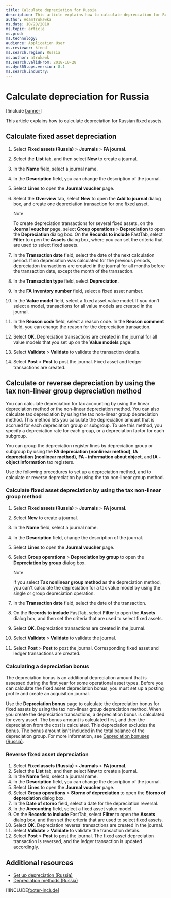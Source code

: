 ```yaml
---
title: Calculate depreciation for Russia
description: This article explains how to calculate depreciation for Russian fixed assets.
author: AdamTrukawka
ms.date: 10/28/2018
ms.topic: article
ms.prod: 
ms.technology: 
audience: Application User
ms.reviewer: kfend
ms.search.region: Russia
ms.author: atrukawk
ms.search.validFrom: 2018-10-28
ms.dyn365.ops.version: 8.1
ms.search.industry: 
---
```

# Calculate depreciation for Russia

[!include [banner](../../includes/banner.md)]

This article explains how to calculate depreciation for Russian fixed assets.

## Calculate fixed asset depreciation

1. Select **Fixed assets (Russia)** \> **Journals** \> **FA journal**.
2. Select the **List** tab, and then select **New** to create a journal.
3. In the **Name** field, select a journal name.
4. In the **Description** field, you can change the description of the journal.
5. Select **Lines** to open the **Journal voucher** page.
6. Select the **Overview** tab, select **New** to open the **Add to journal** dialog box, and create one depreciation transaction for one fixed asset.

    > [!NOTE]
    > To create depreciation transactions for several fixed assets, on the **Journal voucher** page, select **Group operations** \> **Depreciation** to open the **Depreciation** dialog box. On the **Records to include** FastTab, select **Filter** to open the **Assets** dialog box, where you can set the criteria that are used to select fixed assets.

7. In the **Transaction date** field, select the date of the next calculation period. If no depreciation was calculated for the previous periods, depreciation transactions are created in the journal for all months before the transaction date, except the month of the transaction.
8. In the **Transaction type** field, select **Depreciation**.
9. In the **FA inventory number** field, select a fixed asset number.
10. In the **Value model** field, select a fixed asset value model. If you don't select a model, transactions for all value models are created in the journal.
11. In the **Reason code** field, select a reason code. In the **Reason comment** field, you can change the reason for the depreciation transaction.
13. Select **OK**. Depreciation transactions are created in the journal for all value models that you set up on the **Value models** page.
14. Select **Validate** \> **Validate** to validate the transaction details.
15. Select **Post** \> **Post** to post the journal. Fixed asset and ledger transactions are created.

## Calculate or reverse depreciation by using the tax non-linear group depreciation method 

You can calculate depreciation for tax accounting by using the linear depreciation method or the non-linear depreciation method. You can also calculate tax depreciation by using the tax non-linear group depreciation method. This method lets you calculate the depreciation amount that is accrued for each depreciation group or subgroup. To use this method, you specify a depreciation rate for each group, or a depreciation factor for each subgroup.

You can group the depreciation register lines by depreciation group or subgroup by using the **FA depreciation (nonlinear method)**, **IA depreciation (nonlinear method)**, **FA - information about object**, and **IA - object information** tax registers.

Use the following procedures to set up a depreciation method, and to calculate or reverse depreciation by using the tax non-linear group method.

### Calculate fixed asset depreciation by using the tax non-linear group method

1. Select **Fixed assets (Russia)** \> **Journals** \> **FA journal**.
2. Select **New** to create a journal.
3. In the **Name** field, select a journal name.
4. In the **Description** field, change the description of the journal.
5. Select **Lines** to open the **Journal voucher** page.
6. Select **Group operations** \> **Depreciation by group** to open the **Depreciation by group** dialog box.

    > [!NOTE]
    > If you select **Tax nonlinear group method** as the depreciation method, you can't calculate the depreciation for a tax value model by using the single or group depreciation operation.

7. In the **Transaction date** field, select the date of the transaction.
8. On the **Records to include** FastTab, select **Filter** to open the **Assets** dialog box, and then set the criteria that are used to select fixed assets.
9. Select **OK**. Depreciation transactions are created in the journal.
10. Select **Validate** \> **Validate** to validate the journal.
11. Select **Post** \> **Post** to post the journal. Corresponding fixed asset and ledger transactions are created.

### Calculating a depreciation bonus

The depreciation bonus is an additional depreciation amount that is assessed during the first year for some operational asset types. Before you can calculate the fixed asset depreciation bonus, you must set up a posting profile and create an acquisition journal.

Use the **Depreciation bonus** page to calculate the depreciation bonus for fixed assets by using the tax non-linear group depreciation method. When you create the depreciation transactions, a depreciation bonus is calculated for every asset. The bonus amount is calculated first, and then the depreciation from the cost is calculated. This depreciation excludes the bonus. The bonus amount isn't included in the total balance of the depreciation group. For more information, see [Depreciation bonuses (Russia)](rus-bonus-depreciation.md).

### Reverse fixed asset depreciation

1. Select **Fixed assets (Russia)** \> **Journals** \> **FA journal**.
2. Select the **List** tab, and then select **New** to create a journal.
3. In the **Name** field, select a journal name.
4. In the **Description** field, you can change the description of the journal.
5. Select **Lines** to open the **Journal voucher** page.
6. Select **Group operations** \> **Storno of depreciation** to open the **Storno of depreciation** dialog box.
7. In the **Date of storno** field, select a date for the depreciation reversal.
8. In the **Accounting** field, select a fixed asset value model.
9. On the **Records to include** FastTab, select **Filter** to open the **Assets** dialog box, and then set the criteria that are used to select fixed assets.
10. Select **OK**. Depreciation reversal transactions are created in the journal.
11. Select **Validate** \> **Validate** to validate the transaction details.
12. Select **Post** \> **Post** to post the journal. The fixed asset depreciation transaction is reversed, and the ledger transaction is updated accordingly.

## Additional resources

- [Set up depreciation (Russia)](rus-depreciation-setup.md)
- [Depreciation methods (Russia)](rus-depreciation-methods.md)


[!INCLUDE[footer-include](../../../includes/footer-banner.md)]
